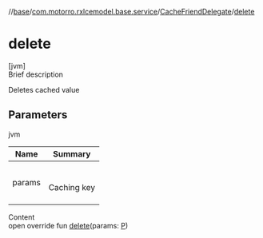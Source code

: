 //[base](../../index.md)/[com.motorro.rxlcemodel.base.service](../index.md)/[CacheFriendDelegate](index.md)/[delete](delete.md)



# delete  
[jvm]  
Brief description  


Deletes cached value



## Parameters  
  
jvm  
  
|  Name|  Summary| 
|---|---|
| params| <br><br>Caching key<br><br>
  
  
Content  
open override fun [delete](delete.md)(params: [P](index.md))  




